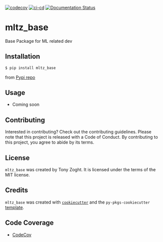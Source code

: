 
[![codecov](https://codecov.io/github/tzoght/mltz-base/branch/main/graph/badge.svg?token=UB03POGOUB)](https://codecov.io/github/tzoght/mltz-base)
[![ci-cd](https://github.com/tzoght/mltz-base/actions/workflows/ci-cd.yml/badge.svg?branch=main)](https://github.com/tzoght/mltz-base/actions/workflows/ci-cd.yml) [![Documentation Status](https://readthedocs.org/projects/mltz-base/badge/?version=latest)](https://mltz-base.readthedocs.io/en/latest/?badge=latest)

# mltz_base

Base Package for ML related dev

## Installation

```bash
$ pip install mltz_base
```
from  [Pypi repo](https://pypi.org/manage/project/mltz-base/releases/)

## Usage

- Coming soon

## Contributing

Interested in contributing? Check out the contributing guidelines. Please note that this project is released with a Code of Conduct. By contributing to this project, you agree to abide by its terms.

## License

`mltz_base` was created by Tony Zoght. It is licensed under the terms of the MIT license.

## Credits

`mltz_base` was created with [`cookiecutter`](https://cookiecutter.readthedocs.io/en/latest/) and the `py-pkgs-cookiecutter` [template](https://github.com/py-pkgs/py-pkgs-cookiecutter).


## Code Coverage
* [CodeCov](https://app.codecov.io/github/tzoght/mltz-base) 